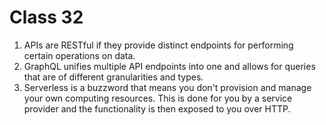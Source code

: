 # Class 32

1. APIs are RESTful if they provide distinct endpoints for performing certain operations on data.
2. GraphQL unifies multiple API endpoints into one and allows for queries that are of different granularities and types.
3. Serverless is a buzzword that means you don't provision and manage your own computing resources. This is done for you by a service provider and the functionality is then exposed to you over HTTP.
